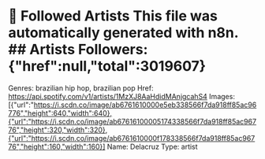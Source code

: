 # 🎵 Followed Artists  This file was automatically generated with n8n.  ## Artists  Followers: {"href":null,"total":3019607}
Genres: brazilian hip hop, brazilian pop
Href: https://api.spotify.com/v1/artists/1MzXJ8AaHdidMAnjgcahS4
Images: [{"url":"https://i.scdn.co/image/ab6761610000e5eb338566f7da918ff85ac96776","height":640,"width":640},{"url":"https://i.scdn.co/image/ab67616100005174338566f7da918ff85ac96776","height":320,"width":320},{"url":"https://i.scdn.co/image/ab6761610000f178338566f7da918ff85ac96776","height":160,"width":160}]
Name: Delacruz
Type: artist